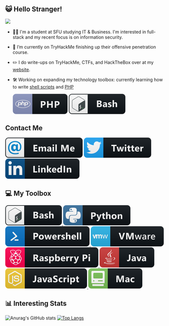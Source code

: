 ## 😺 Hello Stranger!

![](https://komarev.com/ghpvc/?username=eddyspaghette&color=red&style=plastic&label=Profile+Views)

- 👨‍🎓 I'm a student at SFU studying IT & Business. I'm interested in full-stack and my recent focus is on information security. 
- 🔏 I’m currently on TryHackMe finishing up their offensive penetration course.
- ✏️ I do write-ups on TryHackMe, CTFs, and HackTheBox over at my [website](https://eddyspaghette.github.io).
- 🛠️ Working on expanding my technology toolbox: currently learning how to write [shell scripts](https://en.wikipedia.org/wiki/Shell_script) and [PHP](https://en.wikipedia.org/wiki/PHP)


   <img src="https://raw.githubusercontent.com/MikeCodesDotNET/ColoredBadges/4a38660afb7be89a6032218589b4454a1285c7f8/svg/dev/languages/php.svg" alt="php" style="vertical-align:top margin:6px 4px">
   <img src="https://raw.githubusercontent.com/MikeCodesDotNET/ColoredBadges/4a38660afb7be89a6032218589b4454a1285c7f8/svg/dev/tools/bash.svg" alt="bash" style="vertical-align:top margin:6px 4px">


## Contact Me
[<img src="https://raw.githubusercontent.com/MikeCodesDotNET/ColoredBadges/4a38660afb7be89a6032218589b4454a1285c7f8/svg/social/email_me.svg" alt="email" style="vertical-align:top margin:4px 4px">](mailto:edwardjjz@hotmail.com)
[<img src="https://raw.githubusercontent.com/MikeCodesDotNET/ColoredBadges/4a38660afb7be89a6032218589b4454a1285c7f8/svg/social/twitter.svg" alt="twitter" style="vertical-align:top margin:4px 4px">](https://twitter.com/eddylongevity)
[<img src="https://raw.githubusercontent.com/MikeCodesDotNET/ColoredBadges/4a38660afb7be89a6032218589b4454a1285c7f8/svg/social/linkedin.svg" alt="linkedin" style="vertical-align:top margin:4px 4px">](mailto:edwardjjz@hotmail.com)



## 💻 My Toolbox

 <a href="#">
    <img src="https://raw.githubusercontent.com/MikeCodesDotNET/ColoredBadges/4a38660afb7be89a6032218589b4454a1285c7f8/svg/dev/tools/bash.svg" alt="bash" style="vertical-align:top margin:6px 4px">
    <img src="https://raw.githubusercontent.com/MikeCodesDotNET/ColoredBadges/4a38660afb7be89a6032218589b4454a1285c7f8/svg/dev/languages/python.svg" alt="python" style="vertical-align:top margin:6px 4px">
  <img src="https://raw.githubusercontent.com/MikeCodesDotNET/ColoredBadges/4a38660afb7be89a6032218589b4454a1285c7f8/svg/dev/tools/powershell.svg" alt="powershell" style="vertical-align:top margin:6px 4px">
  <img src="https://raw.githubusercontent.com/MikeCodesDotNET/ColoredBadges/4a38660afb7be89a6032218589b4454a1285c7f8/svg/dev/tools/vmware.svg" alt="vmware" style="vertical-align:top margin:6px 4px">
  <img src="https://raw.githubusercontent.com/MikeCodesDotNET/ColoredBadges/4a38660afb7be89a6032218589b4454a1285c7f8/svg/devices/raspberrypi.svg" alt="raspberry" style="vertical-align:top margin:6px 4px">
      <img src="https://raw.githubusercontent.com/MikeCodesDotNET/ColoredBadges/4a38660afb7be89a6032218589b4454a1285c7f8/svg/dev/languages/java.svg" alt="java" style="vertical-align:top margin:6px 4px">
    <img src="https://raw.githubusercontent.com/MikeCodesDotNET/ColoredBadges/4a38660afb7be89a6032218589b4454a1285c7f8/svg/dev/languages/js.svg" alt="javascript" style="vertical-align:top margin:6px 4px">
  <img src="https://raw.githubusercontent.com/MikeCodesDotNET/ColoredBadges/4a38660afb7be89a6032218589b4454a1285c7f8/svg/devices/mac.svg" alt="mac" style="vertical-align:top margin:6px 4px">
 
  </a>  
  
  
## 📊 Interesting Stats
  ![Anurag's GitHub stats](https://github-readme-stats.vercel.app/api?username=eddyspaghette&show_icons=true&theme=dracula&border_radius=55)
  [![Top Langs](https://github-readme-stats.vercel.app/api/top-langs/?username=eddyspaghette&layout=compact&theme=dracula&border_radius=55)](https://github.com/anuraghazra/github-readme-stats)

<i class="devicon-bash-plain"></i>

<!--
**eddyspaghette/eddyspaghette** is a ✨ _special_ ✨ repository because its `README.md` (this file) appears on your GitHub profile.

Here are some ideas to get you started:

- 🔭 I’m currently working on ...
- 🌱 I’m currently learning ...
- 👯 I’m looking to collaborate on ...
- 🤔 I’m looking for help with ...
- 💬 Ask me about ...
- 📫 How to reach me: ...
- 😄 Pronouns: ...
- ⚡ Fun fact: ...
-->

